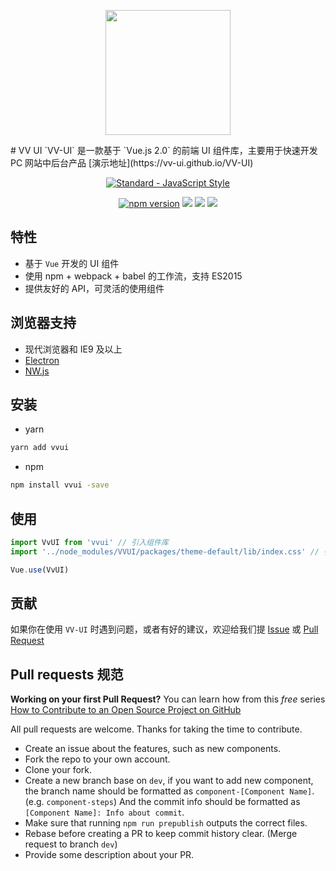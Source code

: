 <p align="center">
  <a href="https://at.aotu.io/">
    <img width="200" src="https://github.com/VV-UI/VV-UI/blob/master/examples/assets/img/logo.png">
  </a>
</p>
# VV UI
`VV-UI` 是一款基于 `Vue.js 2.0` 的前端 UI 组件库，主要用于快速开发 PC 网站中后台产品
[演示地址](https://vv-ui.github.io/VV-UI)
<p align="center">
  <a href="https://github.com/feross/standard">
    <img src="https://cdn.rawgit.com/feross/standard/master/badge.svg" alt="Standard - JavaScript Style">
  </a>
</p>
<p align="center">
<a href="https://www.npmjs.com/package/vue-meta-info"><img src="https://img.shields.io/badge/npm-1.0.0-brightgreen.svg" alt="npm version"></a> 
  <img src="https://img.shields.io/badge/codecov-95.83%25%20-brightgreen.svg">
  <img src="https://img.shields.io/badge/build-passing-brightgreen.svg">
  <a href="https://www.npmjs.com/package/vue-meta-info"><img src="https://img.shields.io/badge/licence-MIT-blue.svg"></a> 
</p>

## 特性

- 基于 `Vue` 开发的 UI 组件
- 使用 npm + webpack + babel 的工作流，支持 ES2015
- 提供友好的 API，可灵活的使用组件

## 浏览器支持

- 现代浏览器和 IE9 及以上
- [Electron](http://electron.atom.io/)
- [NW.js](http://nwjs.io)

## 安装

- yarn

```bash
yarn add vvui
```

- npm 

```bash
npm install vvui -save
```

## 使用

```js
import VvUI from 'vvui' // 引入组件库
import '../node_modules/VVUI/packages/theme-default/lib/index.css' // 引入样式库

Vue.use(VvUI)
```

## 贡献

如果你在使用 `VV-UI` 时遇到问题，或者有好的建议，欢迎给我们提 [Issue](https://github.com/VV-UI/VV-UI/issues) 或 [Pull Request](https://github.com/VV-UI/VV-UI/pulls)


## Pull requests 规范

**Working on your first Pull Request?** You can learn how from this *free* series
[How to Contribute to an Open Source Project on GitHub](https://egghead.io/series/how-to-contribute-to-an-open-source-project-on-github)

All pull requests are welcome. Thanks for taking the time to contribute.

- Create an issue about the features, such as new components.
- Fork the repo to your own account.
- Clone your fork.
- Create a new branch base on `dev`, if you want to add new component, the branch name should be formatted as `component-[Component Name]`. (e.g. `component-steps`) And the commit info should be formatted as `[Component Name]: Info about commit`.
- Make sure that running `npm run prepublish` outputs the correct files.
- Rebase before creating a PR to keep commit history clear. (Merge request to branch `dev`)
- Provide some description about your PR.
